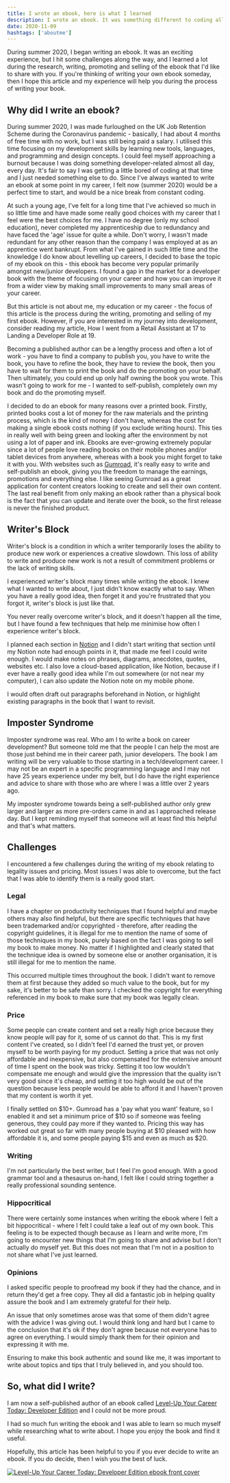 ```yaml
---
title: I wrote an ebook, here is what I learned
description: I wrote an ebook. It was something different to coding all the time and I want to share my experience, successes and challenges.
date: 2020-11-09
hashtags: ['aboutme']
---
```


During summer <time datetime="2020">2020</time>, I began writing an ebook. It was an exciting experience, but I hit some challenges along the way, and I learned a lot during the research, writing, promoting and selling of the ebook that I'd like to share with you. If you're thinking of writing your own ebook someday, then I hope this article and my experience will help you during the process of writing your book.

## Why did I write an ebook?

During summer <time datetime="2020">2020</time>, I was made furloughed on the UK Job Retention Scheme during the Coronavirus pandemic - basically, I had about 4 months of free time with no work, but I was still being paid a salary. I utilised this time focusing on my development skills by learning new tools, languages, and programming and design concepts. I could feel myself approaching a burnout because I was doing something developer-related almost all day, every day. It's fair to say I was getting a little bored of coding at that time and I just needed something else to do. Since I've always wanted to write an ebook at some point in my career, I felt now (summer <time datetime="2020">2020</time>) would be a perfect time to start, and would be a nice break from constant coding.

At such a young age, I've felt for a long time that I've achieved so much in so little time and have made some really good choices with my career that I feel were the best choices for me. I have no degree (only my school education), never completed my apprenticeship due to redundancy and have faced the 'age' issue for quite a while. Don't worry, I wasn't made redundant for any other reason than the company I was employed at as an apprentice went bankrupt. From what I've gained in such little time and the knowledge I do know about levelling up careers, I decided to base the topic of my ebook on this - this ebook has become very popular primarily amongst new/junior developers. I found a gap in the market for a developer book with the theme of focusing on your career and how you can improve it from a wider view by making small improvements to many small areas of your career.

But this article is not about me, my education or my career - the focus of this article is the process during the writing, promoting and selling of my first ebook. However, if you are interested in my journey into development, consider reading my article, <nuxt-link to="/blog/how-i-went-from-a-retail-assistant-at-17-to-landing-a-developer-role-at-19">How I went from a Retail Assistant at 17 to Landing a Developer Role at 19</nuxt-link>.

Becoming a published author can be a lengthy process and often a lot of work - you have to find a company to publish you, you have to write the book, you have to refine the book, they have to review the book, then you have to wait for them to print the book and do the promoting on your behalf. Then ultimately, you could end up only half owning the book you wrote. This wasn't going to work for me - I wanted to self-publish, completely own my book and do the promoting myself.

I decided to do an ebook for many reasons over a printed book. Firstly, printed books cost a lot of money for the raw materials and the printing process, which is the kind of money I don't have, whereas the cost for making a single ebook costs nothing (if you exclude writing hours). This ties in really well with being green and looking after the environment by not using a lot of paper and ink. Ebooks are ever-growing extremely popular since a lot of people love reading books on their mobile phones and/or tablet devices from anywhere, whereas with a book you might forget to take it with you. With websites such as [Gumroad](https://gumroad.com/jackdomleo7), it's really easy to write and self-publish an ebook, giving you the freedom to manage the earnings, promotions and everything else. I like seeing Gumroad as a great application for content creators looking to create and sell their own content. The last real benefit from only making an ebook rather than a physical book is the fact that you can update and iterate over the book, so the first release is never the finished product.

## Writer's Block

Writer's block is a condition in which a writer temporarily loses the ability to produce new work or experiences a creative slowdown. This loss of ability to write and produce new work is not a result of commitment problems or the lack of writing skills.

I experienced writer's block many times while writing the ebook. I knew what I wanted to write about, I just didn't know exactly what to say. When you have a really good idea, then forget it and you're frustrated that you forgot it, writer's block is just like that.

You never really overcome writer's block, and it doesn't happen all the time, but I have found a few techniques that help me minimise how often I experience writer's block.

I planned each section in [Notion](https://www.notion.so) and I didn't start writing that section until my Notion note had enough points in it, that made me feel I could write enough. I would make notes on phrases, diagrams, anecdotes, quotes, websites etc. I also love a cloud-based application, like Notion, because if I ever have a really good idea while I'm out somewhere (or not near my computer), I can also update the Notion note on my mobile phone.

I would often draft out paragraphs beforehand in Notion, or highlight existing paragraphs in the book that I want to revisit.

## Imposter Syndrome

Imposter syndrome was real. Who am I to write a book on career development? But someone told me that the people I can help the most are those just behind me in their career path, junior developers. The book I am writing will be very valuable to those starting in a tech/development career. I may not be an expert in a specific programming language and I may not have 25 years experience under my belt, but I do have the right experience and advice to share with those who are where I was a little over 2 years ago.

My imposter syndrome towards being a self-published author only grew larger and larger as more pre-orders came in and as I approached release day. But I kept reminding myself that someone will at least find this helpful and that's what matters.

## Challenges

I encountered a few challenges during the writing of my ebook relating to legality issues and pricing. Most issues I was able to overcome, but the fact that I was able to identify them is a really good start.

### Legal

I have a chapter on productivity techniques that I found helpful and maybe others may also find helpful, but there are specific techniques that have been trademarked and/or copyrighted - therefore, after reading the copyright guidelines, it is illegal for me to mention the name of some of those techniques in my book, purely based on the fact I was going to sell my book to make money. No matter if I highlighted and clearly stated that the technique idea is owned by someone else or another organisation, it is still illegal for me to mention the name.

This occurred multiple times throughout the book. I didn't want to remove them at first because they added so much value to the book, but for my sake, it's better to be safe than sorry. I checked the copyright for everything referenced in my book to make sure that my book was legally clean.

### Price

Some people can create content and set a really high price because they know people will pay for it, some of us cannot do that. This is my first content I've created, so I didn't feel I'd earned the trust yet, or proven myself to be worth paying for my product. Setting a price that was not only affordable and inexpensive, but also compensated for the extensive amount of time I spent on the book was tricky. Setting it too low wouldn't compensate me enough and would give the impression that the quality isn't very good since it's cheap, and setting it too high would be out of the question because less people would be able to afford it and I haven't proven that my content is worth it yet.

I finally settled on $10+. Gumroad has a 'pay what you want' feature, so I enabled it and set a minimum price of $10 so if someone was feeling generous, they could pay more if they wanted to. Pricing this way has worked out great so far with many people buying at $10 pleased with how affordable it is, and some people paying $15 and even as much as $20.

### Writing

I'm not particularly the best writer, but I feel I'm good enough. With a good grammar tool and a thesaurus on-hand, I felt like I could string together a really professional sounding sentence.

### Hippocritical

There were certainly some instances when writing the ebook where I felt a bit hippocritical - where I felt I could take a leaf out of my own book. This feeling is to be expected though because as I learn and write more, I'm going to encounter new things that I'm going to share and advise but I don't actually do myself yet. But this does not mean that I'm not in a position to not share what I've just learned.

### Opinions

I asked specific people to proofread my book if they had the chance, and in return they'd get a free copy. They all did a fantastic job in helping quality assure the book and I am extremely grateful for their help.

An issue that only sometimes arose was that some of them didn't agree with the advice I was giving out. I would think long and hard but I came to the conclusion that it's ok if they don't agree because not everyone has to agree on everything. I would simply thank them for their opinion and expressing it with me.

Ensuring to make this book authentic and sound like me, it was important to write about topics and tips that I truly believed in, and you should too.

## So, what did I write?

I am now a self-published author of an ebook called [Level-Up Your Career Today: Developer Edition](https://levelupyourcareer.today) and I could not be more proud.

I had so much fun writing the ebook and I was able to learn so much myself while researching what to write about. I hope you enjoy the book and find it useful.

Hopefully, this article has been helpful to you if you ever decide to write an ebook. If you do decide, then I wish you the best of luck.

[![Level-Up Your Career Today: Developer Edition ebook front cover](/blog/i-wrote-an-ebook-here-is-what-i-learned/levelupyourcareertoday.png)](https://levelupyourcareer.today)
